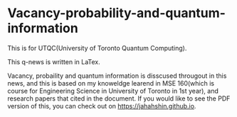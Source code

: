 # Vacancy-probability-and-quantum-information

This is for UTQC(University of Toronto Quantum Computing).

This q-news is written in LaTex. 

Vacancy, probaility and quantum information is disscused througout in this news, and this is based on my knoweldge learend in MSE 160(which is course for Engineering Science in University of Toronto in 1st year), and research papers that cited in the document.
If you would like to see the PDF version of this, you can check out on https://jahahshin.github.io. 
